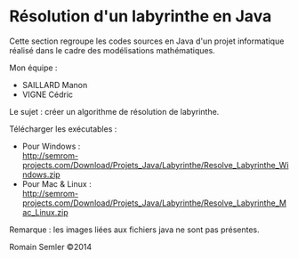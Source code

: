 Résolution d'un labyrinthe en Java
==================================

Cette section regroupe les codes sources en Java d'un projet informatique réalisé dans le cadre des modélisations mathématiques.

Mon équipe :
- SAILLARD Manon
- VIGNE Cédric

Le sujet : créer un algorithme de résolution de labyrinthe.

Télécharger les exécutables :
  - Pour Windows :      
    http://semrom-projects.com/Download/Projets_Java/Labyrinthe/Resolve_Labyrinthe_Windows.zip
  - Pour Mac & Linux :  
    http://semrom-projects.com/Download/Projets_Java/Labyrinthe/Resolve_Labyrinthe_Mac_Linux.zip
  
Remarque : les images liées aux fichiers java ne sont pas présentes.

Romain Semler ©2014
